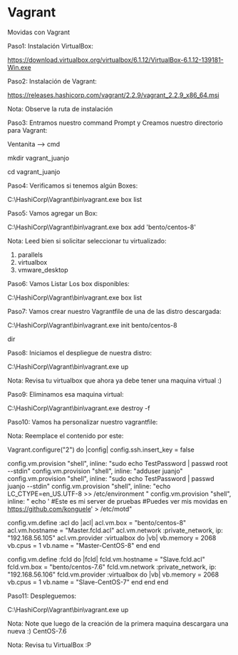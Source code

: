 # Vagrant
Movidas con Vagrant

Paso1: Instalación VirtualBox:

https://download.virtualbox.org/virtualbox/6.1.12/VirtualBox-6.1.12-139181-Win.exe

Paso2: Instalación de Vagrant:

https://releases.hashicorp.com/vagrant/2.2.9/vagrant_2.2.9_x86_64.msi

Nota: Observe la ruta de instalación

Paso3: Entramos nuestro command Prompt y Creamos nuestro directorio para Vagrant:

Ventanita --> cmd

mkdir vagrant_juanjo

cd vagrant_juanjo

Paso4: Verificamos si tenemos algún Boxes:

C:\HashiCorp\Vagrant\bin\vagrant.exe box list

Paso5: Vamos agregar un Box:

C:\HashiCorp\Vagrant\bin\vagrant.exe box add 'bento/centos-8' 

Nota: Leed bien si solicitar seleccionar tu virtualizado:

  1) parallels
  2) virtualbox
  3) vmware_desktop
  
Paso6: Vamos Listar Los box disponibles:

C:\HashiCorp\Vagrant\bin\vagrant.exe box list

Paso7: Vamos crear nuestro Vagrantfile de una de las distro descargada:

C:\HashiCorp\Vagrant\bin\vagrant.exe init bento/centos-8 

dir

Paso8: Iniciamos el despliegue de nuestra distro:

C:\HashiCorp\Vagrant\bin\vagrant.exe up 

Nota: Revisa tu virtualbox que ahora ya debe tener una maquina virtual :)

Paso9: Eliminamos esa maquina virtual:

C:\HashiCorp\Vagrant\bin\vagrant.exe destroy -f 

Paso10: Vamos ha personalizar nuestro vagrantfile:

Nota: Reemplace el contenido por este:

Vagrant.configure("2") do |config|
  config.ssh.insert_key = false
  
  config.vm.provision "shell", inline: "sudo echo TestPassword | passwd root --stdin"
  config.vm.provision "shell", inline: "adduser juanjo"
  config.vm.provision "shell", inline: "sudo echo TestPassword | passwd juanjo --stdin"
  config.vm.provision "shell", inline: "echo LC_CTYPE=en_US.UTF-8 >>  /etc/environment  "
  config.vm.provision "shell", inline: "
  echo '
  #Este es mi server de pruebas 
  #Puedes ver mis movidas en https://github.com/konguele' > /etc/motd"
  
  config.vm.define :acl do |acl|
  acl.vm.box = "bento/centos-8"
  acl.vm.hostname = "Master.fcld.acl"
  acl.vm.network :private_network, ip: "192.168.56.105"
  acl.vm.provider :virtualbox do |vb|
  vb.memory = 2068
  vb.cpus = 1
  vb.name = "Master-CentOS-8"
  end
  end
  
  config.vm.define :fcld do |fcld|
  fcld.vm.hostname = "Slave.fcld.acl"
  fcld.vm.box = "bento/centos-7.6"
  fcld.vm.network :private_network, ip: "192.168.56.106"
  fcld.vm.provider :virtualbox do |vb|
  vb.memory = 2068
  vb.cpus = 1
  vb.name = "Slave-CentOS-7"
  end
  end
  end
  
Paso11: Despleguemos:

C:\HashiCorp\Vagrant\bin\vagrant.exe up 

Nota: Note que luego de la creación de la primera maquina descargara una nueva :) CentOS-7.6

Nota: Revisa tu VirtualBox :P
